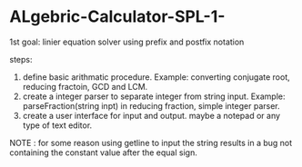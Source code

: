 # ALgebric-Calculator-SPL-1-

 1st goal: linier equation solver using prefix and postfix notation 
 
 steps:
 1) define basic arithmatic procedure.
          Example: converting conjugate root, reducing fractoin, GCD and LCM.
 2) create a integer parser to separate integer from string input.
          Example: parseFraction(string inpt) in reducing fraction, simple integer parser.
 3) create a user interface for input and output. maybe a notepad or any type of text editor.
 
NOTE : for some reason using getline to input the string results in a bug not containing the constant value after the equal sign.  
